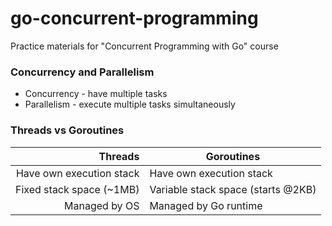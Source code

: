 # go-concurrent-programming
Practice materials for "Concurrent Programming with Go" course

### Concurrency and Parallelism
* Concurrency - have multiple tasks
* Parallelism - execute multiple tasks simultaneously

### Threads vs Goroutines
|Threads|Goroutines|
|---:|---|
|Have own execution stack|Have own execution stack|
|Fixed stack space (~1MB)|Variable stack space (starts @2KB)|
|Managed by OS|Managed by Go runtime|
